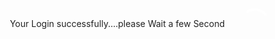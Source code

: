 <style>
    
    body {
        display: flex;
        align-items: center;
        justify-content: center;
        height: 100vh;
        margin: 0;
        background: url('your-image-url.jpg') center/cover no-repeat; /* Replace 'your-image-url.jpg' with the actual path to your image */
    }

 .animation-container {
            text-align: ;
            color: black;
            font-size: 24px;
        }

        .loader {
            border: 4px solid rgba(255, 255, 255, 0.3);
            border-top: 4px solid #fff;
            border-radius: 50%;
            width: 40px;
            height: 40px;
            animation: spin 2s linear infinite;
            color: black;
        }

        @keyframes spin {
            0% { transform: rotate(0deg); }
            100% { transform: rotate(360deg); }
        }
        p{
            color: #222;
        }
</style>

   <p>Your Login successfully....please Wait a few Second </p><ul></ul>
<p id="adviceText"></p>
    <div class="animation-container">
        <div class="loader"></div>      
    </div>
<script>
    // Function to redirect to the second page after 10 seconds
    function redirectToSecondPage() {
            window.location.href = "second_page.html";
        }

        // Add event listeners to each button (like in your original code)

        // Call redirectToSecondPage after a 20-second delay
        setTimeout(redirectToSecondPage, 20000); // 20000 milliseconds = 20 seconds
</script>
